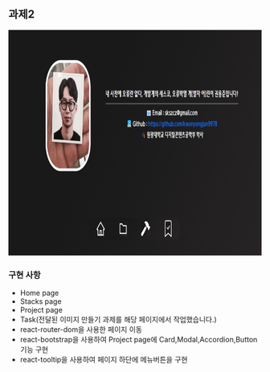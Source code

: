 ## 과제2
<img src="src/Images/front_2.png" alt="front" width="750px" height="450">

### 구현 사항

- Home page
- Stacks page
- Project page 
- Task(전달된 이미지 만들기 과제를 해당 페이지에서 작업했습니다.)
- react-router-dom을 사용한 페이지 이동
- react-bootstrap을 사용하여 Project page에 Card,Modal,Accordion,Button 기능 구현
- react-tooltip을 사용하여 페이지 하단에 메뉴버튼을 구현


